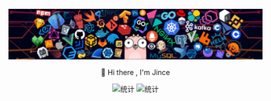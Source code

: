 <p><img src="images/bg.png" alt="bg"></p>
<p align="center">👏 Hi there , I'm Jince</p>
<div align="center">
  <img src="https://github-readme-stats.vercel.app/api?username=jince-boy&show_icons=true&theme=radical" alt="统计" width="50%" height="150px">
  <img alt="统计" src="https://github-readme-stats.vercel.app/api/top-langs/?username=jince-boy&layout=compact&theme=tokyonight" width="50%" height="150px">
</div>
